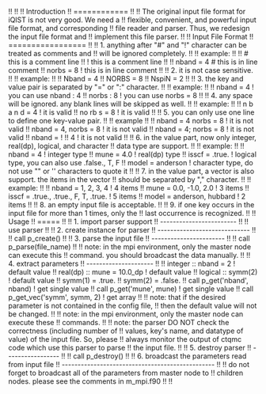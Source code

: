 !!
!!
!! Introduction
!! ============
!!
!! The original input file format for iQIST is not very good. We need a
!! flexible, convenient, and powerful input file format, and corresponding
!! file reader and parser. Thus, we redesign the input file format and
!! implement this file parser.
!!
!! Input File Format
!! =================
!!
!! 1. anything after "#" and "!" character can be treated as comments and
!!    will be ignored completely.
!!
!!    example:
!!
!!    # this is a comment line
!!    ! this is a comment line
!!
!!    nband = 4 # this is in line comment
!!    norbs = 8 ! this is in line comment
!!
!! 2. it is not case sensitive.
!!
!!    example:
!!
!!    Nband = 4
!!    NORBS = 8
!!    NspiN = 2
!!
!! 3. the key and value pair is separated by "=" or ":" character.
!!
!!    example:
!!
!!    nband = 4 ! you can use nband : 4
!!    norbs : 8 ! you can use norbs = 8
!!
!! 4. any space will be ignored. any blank lines will be skipped as well.
!!
!!    example:
!!
!!    n b a n d = 4 ! it is valid
!!    no   rb s = 8 ! it is valid
!!
!! 5. you can only use one line to define one key-value pair.
!!
!!    example
!!
!!    nband = 4 norbs = 8  ! it is not valid
!!    nband = 4, norbs = 8 ! it is not valid
!!    nband = 4; norbs = 8 ! it is not valid
!!    nband =              !
!!    4                    ! it is not valid
!!
!! 6. in the value part, now only integer, real(dp), logical, and character
!!    data type are support.
!!
!!    example:
!!
!!    nband = 4        ! integer type
!!    mune  = 4.0      ! real(dp) type
!!    isscf = .true.   ! logical type, you can also use .false., T, F
!!    model = anderson ! character type, do not use "" or '' characters to quote it
!!
!! 7. in the value part, a vector is also support. the items in the vector
!!    should be separated by "," character.
!!
!!    example:
!!
!!    nband = 1, 2, 3, 4                   ! 4 items
!!    mune = 0.0, -1.0, 2.0                ! 3 items
!!    isscf = .true., .true., F, T, .true. ! 5 items
!!    model = anderson, hubbard            ! 2 items
!!
!! 8. an empty input file is acceptable.
!!
!! 9. if one key occurs in the input file for more than 1 times, only the
!!    last occurrence is recognized.
!!
!! Usage
!! =====
!!
!! 1. import parser support
!! ------------------------
!!
!! use parser
!!
!! 2. create instance for parser
!! -----------------------------
!!
!! call p_create()
!!
!! 3. parse the input file
!! -----------------------
!!
!! call p_parse(file_name)
!!
!! note: in the mpi environment, only the master node can execute this
!! command. you should broadcast the data manually.
!!
!! 4. extract parameters
!! ---------------------
!!
!! integer :: nband = 2            ! default value
!! real(dp) :: mune = 10.0_dp      ! default value
!! logical :: symm(2)              ! default value
!! symm(1) = .true.
!! symm(2) = .false.
!! call p_get('nband', nband)      ! get single value
!! call p_get('mune', mune)        ! get single value
!! call p_get_vec('symm', symm, 2) ! get array
!!
!! note: that if the desired parameter is not contained in the config file,
!! then the default value will not be changed.
!!
!! note: in the mpi environment, only the master node can execute these
!! commands.
!!
!! note: the parser DO NOT check the correctness (including number of
!! values, key's name, and datatype of value) of the input file. So, please
!! always monitor the output of ctqmc code which use this parser to parse
!! the input file.
!!
!! 5. destroy parser
!! -----------------
!!
!! call p_destroy()
!!
!! 6. broadcast the parameters read from input file
!! ------------------------------------------------
!!
!! do not forget to broadcast all of the parameters from master node to
!! children nodes. please see the comments in m_mpi.f90
!!
!!
